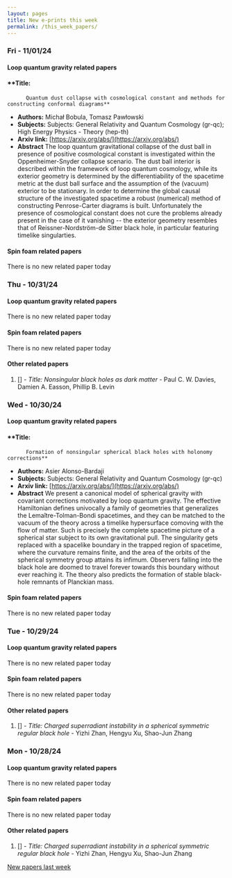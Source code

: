 ```yaml
---
layout: pages
title: New e-prints this week
permalink: /this_week_papers/
---
```




### Fri - 11/01/24

#### Loop quantum gravity related papers

#### **Title:
          Quantum dust collapse with cosmological constant and methods for constructing conformal diagrams**
 - **Authors:** Michał Bobula, Tomasz Pawłowski
 - **Subjects:** Subjects:
General Relativity and Quantum Cosmology (gr-qc); High Energy Physics - Theory (hep-th)
 - **Arxiv link:** [https://arxiv.org/abs/](https://arxiv.org/abs/)
 - **Abstract**
 The loop quantum gravitational collapse of the dust ball in presence of positive cosmological constant is investigated within the Oppenheimer-Snyder collapse scenario. The dust ball interior is described within the framework of loop quantum cosmology, while its exterior geometry is determined by the differentiability of the spacetime metric at the dust ball surface and the assumption of the (vacuum) exterior to be stationary. In order to determine the global causal structure of the investigated spacetime a robust (numerical) method of constructing Penrose-Carter diagrams is built. Unfortunately the presence of cosmological constant does not cure the problems already present in the case of it vanishing -- the exterior geometry resembles that of Reissner-Nordström-de Sitter black hole, in particular featuring timelike singularties. 

#### Spin foam related papers

There is no new related paper today 

### Thu - 10/31/24

#### Loop quantum gravity related papers

There is no new related paper today 

#### Spin foam related papers

There is no new related paper today 



#### Other related papers

1. [[]](https://arxiv.org/abs/) - *Title:
          Nonsingular black holes as dark matter* - Paul C. W. Davies, Damien A. Easson, Phillip B. Levin



### Wed - 10/30/24

#### Loop quantum gravity related papers

#### **Title:
          Formation of nonsingular spherical black holes with holonomy corrections**
 - **Authors:** Asier Alonso-Bardaji
 - **Subjects:** Subjects:
General Relativity and Quantum Cosmology (gr-qc)
 - **Arxiv link:** [https://arxiv.org/abs/](https://arxiv.org/abs/)
 - **Abstract**
 We present a canonical model of spherical gravity with covariant corrections motivated by loop quantum gravity. The effective Hamiltonian defines univocally a family of geometries that generalizes the Lemaître-Tolman-Bondi spacetimes, and they can be matched to the vacuum of the theory across a timelike hypersurface comoving with the flow of matter. Such is precisely the complete spacetime picture of a spherical star subject to its own gravitational pull. The singularity gets replaced with a spacelike boundary in the trapped region of spacetime, where the curvature remains finite, and the area of the orbits of the spherical symmetry group attains its infimum. Observers falling into the black hole are doomed to travel forever towards this boundary without ever reaching it. The theory also predicts the formation of stable black-hole remnants of Planckian mass. 

#### Spin foam related papers

There is no new related paper today 

### Tue - 10/29/24

#### Loop quantum gravity related papers

There is no new related paper today 

#### Spin foam related papers

There is no new related paper today 



#### Other related papers

1. [[]](https://arxiv.org/abs/) - *Title:
          Charged superradiant instability in a spherical symmetric regular black hole* - Yizhi Zhan, Hengyu Xu, Shao-Jun Zhang



### Mon - 10/28/24

#### Loop quantum gravity related papers

There is no new related paper today 

#### Spin foam related papers

There is no new related paper today 



#### Other related papers

1. [[]](https://arxiv.org/abs/) - *Title:
          Charged superradiant instability in a spherical symmetric regular black hole* - Yizhi Zhan, Hengyu Xu, Shao-Jun Zhang






[New papers last week]({{site.url}}/archived/weekly/pre-prints/2024/10/28/archived_weekly_papers.html)
